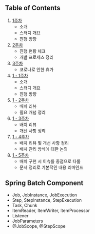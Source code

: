 ## Table of Contents

1. [1주차](08/20200822.md "2020.08.22")
	- 소개
	- 스터디 개요
	- 진행 방향
2. [2주차](08/20200829.md "2020.08.29")
	- 진행 현황 체크
	- 개발 프로세스 정리
3. [3주차](09/20200905.md "2020.09.05")
	- 코로나로 인한 휴가
4. [1 - 1주차](10/20201017.md "2020.10.17")
	- 소개
	- 스터디 개요
	- 진행 방향
5. [1 - 2주차](10/20201024.md "2020.10.24")
	- 배치 리뷰
	- 필요 개념 정리
6. [1 - 3주차](10/20201031.md "2020.10.31")
	- 배치 리뷰
	- 개선 사항 정리
7. [1 - 4주차](11/20201107.md "2020.11.07")
	- 배치 리뷰 및 개선 사항 정리
	- 배치 관리 방식에 대한 논의
8. [1 - 5주차](11/20201114.md "2020.11.14")
	- 배치 구현 시 이슈를 중점으로 다룸
	- 문서 정리로 기본적인 내용 리마인드

## Spring Batch Component

- Job, JobInstance, JobExecution
- Step, StepInstance, StepExecution
- Task, Chunk
- ItemReader, ItemWriter, ItemProcessor
- Listener
- JobParameters
- @JobScope, @StepScope

